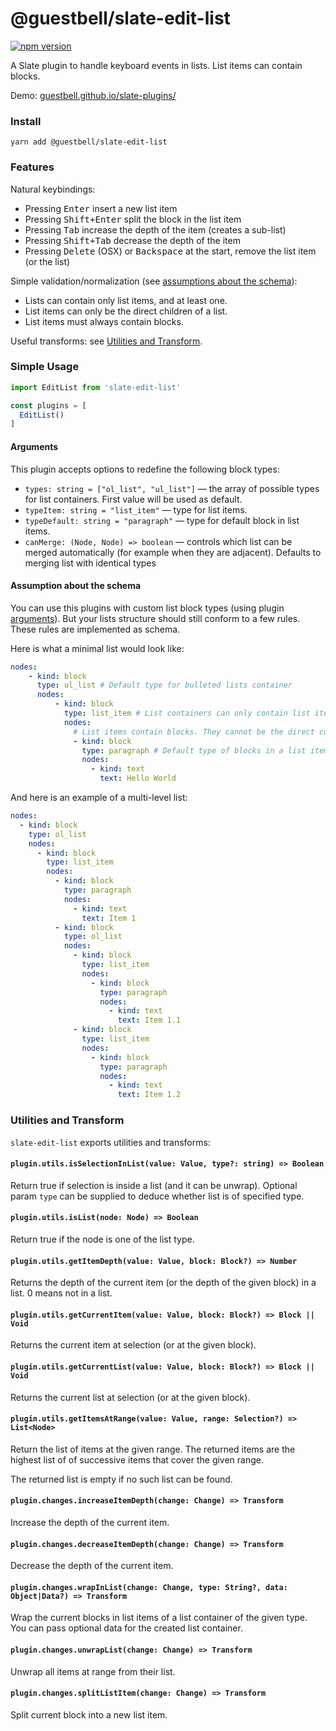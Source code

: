 # @guestbell/slate-edit-list

[![npm version](https://badge.fury.io/js/%40guestbell%2Fslate-edit-list.svg)](https://badge.fury.io/js/%40guestbell%2Fslate-edit-list)

A Slate plugin to handle keyboard events in lists. List items can contain blocks.

Demo: [guestbell.github.io/slate-plugins/](https://guestbell.github.io/slate-plugins/)

### Install

```
yarn add @guestbell/slate-edit-list
```

### Features

Natural keybindings:

- Pressing <kbd>Enter</kbd> insert a new list item
- Pressing <kbd>Shift+Enter</kbd> split the block in the list item
- Pressing <kbd>Tab</kbd> increase the depth of the item (creates a sub-list)
- Pressing <kbd>Shift+Tab</kbd> decrease the depth of the item
- Pressing <kbd>Delete</kbd> (OSX) or <kbd>Backspace</kbd> at the start, remove the list item (or the list)

Simple validation/normalization (see [assumptions about the schema](#assumption-about-the-schema)):

- Lists can contain only list items, and at least one.
- List items can only be the direct children of a list.
- List items must always contain blocks.

Useful transforms: see [Utilities and Transform](#utilities-and-transform).

### Simple Usage

```js
import EditList from 'slate-edit-list'

const plugins = [
  EditList()
]
```

#### Arguments

This plugin accepts options to redefine the following block types:

- `types: string = ["ol_list", "ul_list"]` — the array of possible types for list containers. First value will be used as default.
- `typeItem: string = "list_item"` — type for list items.
- `typeDefault: string = "paragraph"` — type for default block in list items.
- `canMerge: (Node, Node) => boolean` — controls which list can be merged automatically (for example when they are adjacent). Defaults to merging list with identical types


#### Assumption about the schema

You can use this plugins with custom list block types (using plugin [arguments](#arguments)). But your lists structure should still conform to a few rules. These rules are implemented as schema.

Here is what a minimal list would look like:


```yaml
nodes:
    - kind: block
      type: ul_list # Default type for bulleted lists container
      nodes:
          - kind: block
            type: list_item # List containers can only contain list items
            nodes:
              # List items contain blocks. They cannot be the direct container of text.
              - kind: block
                type: paragraph # Default type of blocks in a list item
                nodes:
                  - kind: text
                    text: Hello World
```

And here is an example of a multi-level list:

```yaml
nodes:
  - kind: block
    type: ol_list
    nodes:
      - kind: block
        type: list_item
        nodes:
          - kind: block
            type: paragraph
            nodes:
              - kind: text
                text: Item 1
          - kind: block
            type: ol_list
            nodes:
              - kind: block
                type: list_item
                nodes:
                  - kind: block
                    type: paragraph
                    nodes:
                      - kind: text
                        text: Item 1.1
              - kind: block
                type: list_item
                nodes:
                  - kind: block
                    type: paragraph
                    nodes:
                      - kind: text
                        text: Item 1.2
```

### Utilities and Transform

`slate-edit-list` exports utilities and transforms:

#### `plugin.utils.isSelectionInList(value: Value, type?: string) => Boolean`

Return true if selection is inside a list (and it can be unwrap). Optional param `type` can be supplied to deduce whether list is of specified type.

#### `plugin.utils.isList(node: Node) => Boolean`

Return true if the node is one of the list type.

#### `plugin.utils.getItemDepth(value: Value, block: Block?) => Number`

Returns the depth of the current item (or the depth of the given block) in a list. 0 means not in a list.

#### `plugin.utils.getCurrentItem(value: Value, block: Block?) => Block || Void`

Returns the current item at selection (or at the given block).

#### `plugin.utils.getCurrentList(value: Value, block: Block?) => Block || Void`

Returns the current list at selection (or at the given block).

#### `plugin.utils.getItemsAtRange(value: Value, range: Selection?) => List<Node>`

Return the list of items at the given range. The returned items are the highest list of of successive items that cover the given range.

The returned list is empty if no such list can be found.

#### `plugin.changes.increaseItemDepth(change: Change) => Transform`

Increase the depth of the current item.

#### `plugin.changes.decreaseItemDepth(change: Change) => Transform`

Decrease the depth of the current item.

#### `plugin.changes.wrapInList(change: Change, type: String?, data: Object|Data?) => Transform`

Wrap the current blocks in list items of a list container of the given type. You can pass optional data for the created list container.

#### `plugin.changes.unwrapList(change: Change) => Transform`

Unwrap all items at range from their list.

#### `plugin.changes.splitListItem(change: Change) => Transform`

Split current block into a new list item.